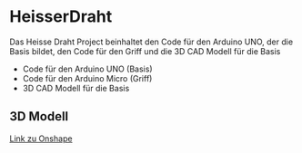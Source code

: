 # HeisserDraht

Das Heisse Draht Project beinhaltet den Code für den Arduino UNO, der die Basis bildet, den Code für den Griff und die 3D CAD Modell für die Basis

- Code für den Arduino UNO (Basis)
- Code für den Arduino Micro (Griff)
- 3D CAD Modell für die Basis

## 3D Modell

[Link zu Onshape](https://cad.onshape.com/documents/19310f6af0a535c6b2600fe7/w/b0504c87fd7bec1711219b0e/e/487154ce3b26bd1c5b9048cc)
